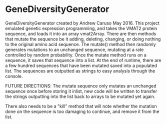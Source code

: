 # GeneDiversityGenerator

GeneDiversityGenerator created by Andrew Caruso May 2016.
This project emulated genetic expression programmiing, and takes the VMAT2 protein sequence, and loads it into an array vmat2Array. There are then methods that mutate the sequence be it adding, deleting, changing, or doing nothing to the original amino acid sequence. The mutate() method then randomly generates mutations to an unchanged sequence, mutating at a rate controlled by random probability. Once the mutate method runs on a sequence, it saves that sequence into a list. At the end of runtime, there are a few hundred sequences that have been mutated saved into a populated list. The sequences are outputted as strings to easy analysis through the console. 

FUTURE DIRECTIONS:
The mutate sequence only mutates an unchanged sequence once before storing it inlist, new code will be written to transfer the strings outputting into the list back to arrays to be mutated yet again.

There also needs to be a "kill" method that will note whether the mutation done on the sequence is too damaging to continue, and remove it from the list.
